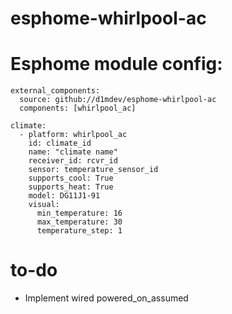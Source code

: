 # esphome-whirlpool-ac

# Esphome module config:
```
external_components:
  source: github://d1mdev/esphome-whirlpool-ac
  components: [whirlpool_ac]

climate:
  - platform: whirlpool_ac
    id: climate_id
    name: "climate name"
    receiver_id: rcvr_id
    sensor: temperature_sensor_id
    supports_cool: True
    supports_heat: True
    model: DG11J1-91
    visual:
      min_temperature: 16
      max_temperature: 30
      temperature_step: 1
```
# to-do
* Implement wired powered_on_assumed
